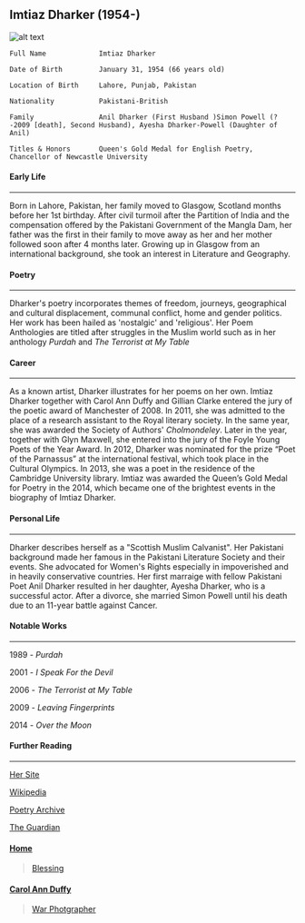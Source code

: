 ## Imtiaz Dharker (1954-)
![alt text][carolannduffy]

[carolannduffy]: https://www.poetryinternational.org/media/resized/0b/2720_portrait_imtiaz_dharker_768x768.jpg "Carol Ann Duffy"

````
Full Name             Imtiaz Dharker

Date of Birth         January 31, 1954 (66 years old)

Location of Birth     Lahore, Punjab, Pakistan

Nationality           Pakistani-British

Family                Anil Dharker (First Husband )Simon Powell (?-2009 [death], Second Husband), Ayesha Dharker-Powell (Daughter of Anil)

Titles & Honors       Queen's Gold Medal for English Poetry, Chancellor of Newcastle University
````

#### Early Life
---------------------
Born in Lahore, Pakistan, her family moved to Glasgow, Scotland months before her 1st birthday. After civil turmoil after the Partition of India and the compensation offered by the Pakistani Government of the Mangla Dam, her father was the first in their family to move away as her and her mother followed soon after 4 months later. Growing up in Glasgow from an international background, she took an interest in Literature and Geography. 

#### Poetry
---------------------
Dharker's poetry incorporates themes of freedom, journeys, geographical and cultural displacement, communal conflict, home and gender politics. Her work has been hailed as 'nostalgic' and 'religious'. Her Poem Anthologies are titled after struggles in the Muslim world such as in her anthology _Purdah_ and _The Terrorist at My Table_

#### Career
---------------------
As a known artist, Dharker illustrates for her poems on her own. Imtiaz Dharker together with Carol Ann Duffy and Gillian Clarke entered the jury of the poetic award of Manchester of 2008. In 2011, she was admitted to the place of a research assistant to the Royal literary society. In the same year, she was awarded the Society of Authors' _Cholmondeley_. Later in the year, together with Glyn Maxwell, she entered into the jury of the Foyle Young Poets of the Year Award. In 2012, Dharker was nominated for the prize “Poet of the Parnassus” at the international festival, which took place in the Cultural Olympics. In 2013, she was a poet in the residence of the Cambridge University library. Imtiaz was awarded the Queen’s Gold Medal for Poetry in the 2014, which became one of the brightest events in the biography of Imtiaz Dharker.

#### Personal Life
---------------------
Dharker describes herself as a "Scottish Muslim Calvanist". Her Pakistani background made her famous in the Pakistani Literature Society and their events. She advocated for Women's Rights especially in impoverished and in heavily conservative countries. Her first marraige with fellow Pakistani Poet Anil Dharker resulted in her daughter, Ayesha Dharker, who is a successful actor. After a divorce, she married Simon Powell until his death due to an 11-year battle against Cancer.

#### Notable Works
---------------------
1989 - _Purdah_

2001 - _I Speak For the Devil_

2006 - _The Terrorist at My Table_

2009 - _Leaving Fingerprints_

2014 - _Over the Moon_

#### Further Reading
---------------------
[Her Site](http://www.imtiazdharker.com)

[Wikipedia](https://en.wikipedia.org/wiki/Imtiaz_Dharker)

[Poetry Archive](https://poetryarchive.org/poet/imtiaz-dharker/)

[The Guardian](https://www.theguardian.com/books/imtiaz-dharker)

#### [Home](https://pxld3l74.github.io/gcse.authors/)

>[Blessing](https://pxld3l74.github.io/gcse.authors/blessing)

#### [Carol Ann Duffy](https://pxld3l74.github.io/gcse.authors/carol-duffy)
>[War Photgrapher](https://pxld3l74.github.io/gcse.authors/war-photgrapher)

